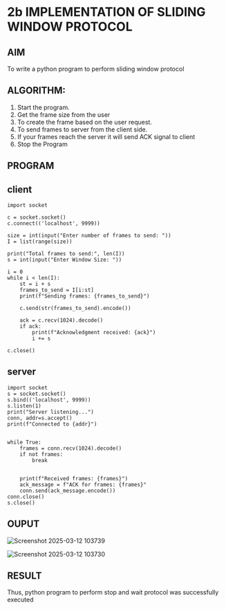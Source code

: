 # 2b IMPLEMENTATION OF SLIDING WINDOW PROTOCOL
## AIM
To write a python program to perform sliding window protocol

## ALGORITHM:
1. Start the program.
2. Get the frame size from the user
3. To create the frame based on the user request.
4. To send frames to server from the client side.
5. If your frames reach the server it will send ACK signal to client
6. Stop the Program
## PROGRAM

## client 
```
import socket

c = socket.socket()
c.connect(('localhost', 9999))

size = int(input("Enter number of frames to send: "))
I = list(range(size))

print("Total frames to send:", len(I))
s = int(input("Enter Window Size: "))

i = 0
while i < len(I):
    st = i + s
    frames_to_send = I[i:st]
    print(f"Sending frames: {frames_to_send}")
    
    c.send(str(frames_to_send).encode())

    ack = c.recv(1024).decode()
    if ack:
        print(f"Acknowledgment received: {ack}")
        i += s  

c.close()

```

## server

```
import socket
s = socket.socket()
s.bind(('localhost', 9999))
s.listen(1)
print("Server listening...")
conn, addr=s.accept()
print(f"Connected to {addr}")


while True:
    frames = conn.recv(1024).decode()
    if not frames:
        break


    print(f"Received frames: {frames}")
    ack_message = f"ACK for frames: {frames}"
    conn.send(ack_message.encode())
conn.close()
s.close()
```
## OUPUT

![Screenshot 2025-03-12 103739](https://github.com/user-attachments/assets/b1d393e6-f23b-46ba-8dac-f51c9a3fb10d)

![Screenshot 2025-03-12 103730](https://github.com/user-attachments/assets/da9baf78-d045-48f3-bd0c-c0ddb022d3e1)

## RESULT
Thus, python program to perform stop and wait protocol was successfully executed
